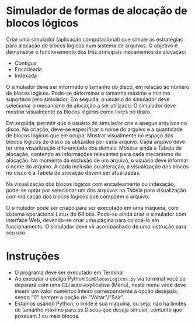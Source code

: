 # Simulador de formas de alocação de blocos lógicos
Criar uma simulador (aplicação computacional) que simule as estratégias para alocação de
blocos lógicos num sistema de arquivos. O objetivo é demonstrar o funcionamento dos três
principais mecanismos de alocação:
- Contígua
- Encadeada
- Indexada

O simulador deve ser informado o tamanho do disco, em relação ao número de blocos lógicos.
Pode-se determinar o tamanho máximo e mínimo suportado pelo simulador. Em seguida, o usuário
do simulador deve selecionar o mecanismo de alocação a ser utilizado. O simulador deve mostrar
visualmente os blocos lógicos como livres no disco.

Em seguida, permitir que o usuário do simulador crie e apague arquivos no disco. Na criação,
deve-se especificar o nome do arquivo e a quantidade de blocos lógicos que ele ocupa. Mostrar
visualmente no espaço dos blocos lógicos do disco os utilizados por cada arquivo. Cada arquivo
deve ter uma visualização diferenciada dos demais. Mostrar ainda a Tabela de alocação, contendo as
informações relevantes para cada mecanismo de alocação. No momento da exclusão de um arquivo,
o usuário deve informar o nome do arquivo. A cada inclusão ou alteração, a visualização dos blocos
no disco e a Tabela de alocação devem ser atualizadas.

Na visualização dos blocos lógicos com encadeamento ou indexação, pode-se optar por
selecionar um dos arquivos na Tabela para visualização com indicação dos blocos lógicos que
compõem o arquivo.

O simulador pode ser criado para ser executado em uma máquina, com sistema operacional
Linux de 64 bits. Pode-se ainda criar o simulador com interface Web, devendo-se criar uma página
para colocá-lo em funcionamento. O simulador deve vir acompanhado de uma instrução para seu
uso.

# Instruções
- O programa deve ser executado em Terminal.
- Ao executar o código Python `SimBlocosLogicos.py` via terminal você se deparará com uma *CLI* auto-explicativa (Menu), neste menu você deve inserir um valor numérico inteiro correspondente à opção desejada, sendo "0" sempre a opção de "Voltar"/"Sair".
- Estamos usando Python, o limite é sua máquina, ou seja, não há limites de tamanho máximo para os Discos que deseja simular, contanto que possuam 1 ou mais blocos.